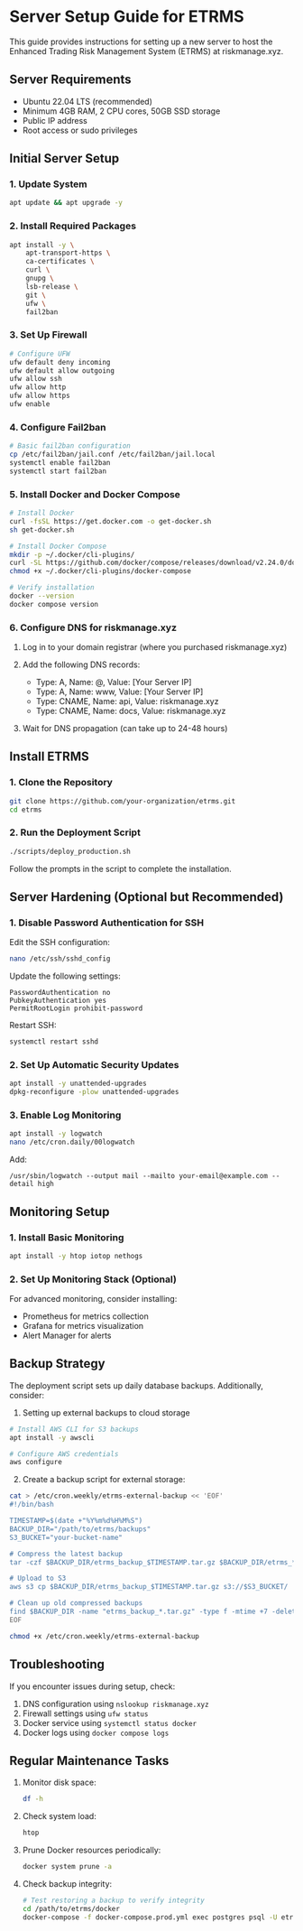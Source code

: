 # Server Setup Guide for ETRMS

This guide provides instructions for setting up a new server to host the Enhanced Trading Risk Management System (ETRMS) at riskmanage.xyz.

## Server Requirements

- Ubuntu 22.04 LTS (recommended)
- Minimum 4GB RAM, 2 CPU cores, 50GB SSD storage
- Public IP address
- Root access or sudo privileges

## Initial Server Setup

### 1. Update System

```bash
apt update && apt upgrade -y
```

### 2. Install Required Packages

```bash
apt install -y \
    apt-transport-https \
    ca-certificates \
    curl \
    gnupg \
    lsb-release \
    git \
    ufw \
    fail2ban
```

### 3. Set Up Firewall

```bash
# Configure UFW
ufw default deny incoming
ufw default allow outgoing
ufw allow ssh
ufw allow http
ufw allow https
ufw enable
```

### 4. Configure Fail2ban

```bash
# Basic fail2ban configuration
cp /etc/fail2ban/jail.conf /etc/fail2ban/jail.local
systemctl enable fail2ban
systemctl start fail2ban
```

### 5. Install Docker and Docker Compose

```bash
# Install Docker
curl -fsSL https://get.docker.com -o get-docker.sh
sh get-docker.sh

# Install Docker Compose
mkdir -p ~/.docker/cli-plugins/
curl -SL https://github.com/docker/compose/releases/download/v2.24.0/docker-compose-linux-x86_64 -o ~/.docker/cli-plugins/docker-compose
chmod +x ~/.docker/cli-plugins/docker-compose

# Verify installation
docker --version
docker compose version
```

### 6. Configure DNS for riskmanage.xyz

1. Log in to your domain registrar (where you purchased riskmanage.xyz)
2. Add the following DNS records:
   - Type: A, Name: @, Value: [Your Server IP]
   - Type: A, Name: www, Value: [Your Server IP]
   - Type: CNAME, Name: api, Value: riskmanage.xyz
   - Type: CNAME, Name: docs, Value: riskmanage.xyz

3. Wait for DNS propagation (can take up to 24-48 hours)

## Install ETRMS

### 1. Clone the Repository

```bash
git clone https://github.com/your-organization/etrms.git
cd etrms
```

### 2. Run the Deployment Script

```bash
./scripts/deploy_production.sh
```

Follow the prompts in the script to complete the installation.

## Server Hardening (Optional but Recommended)

### 1. Disable Password Authentication for SSH

Edit the SSH configuration:

```bash
nano /etc/ssh/sshd_config
```

Update the following settings:

```
PasswordAuthentication no
PubkeyAuthentication yes
PermitRootLogin prohibit-password
```

Restart SSH:

```bash
systemctl restart sshd
```

### 2. Set Up Automatic Security Updates

```bash
apt install -y unattended-upgrades
dpkg-reconfigure -plow unattended-upgrades
```

### 3. Enable Log Monitoring

```bash
apt install -y logwatch
nano /etc/cron.daily/00logwatch
```

Add:

```
/usr/sbin/logwatch --output mail --mailto your-email@example.com --detail high
```

## Monitoring Setup

### 1. Install Basic Monitoring

```bash
apt install -y htop iotop nethogs
```

### 2. Set Up Monitoring Stack (Optional)

For advanced monitoring, consider installing:

- Prometheus for metrics collection
- Grafana for metrics visualization
- Alert Manager for alerts

## Backup Strategy

The deployment script sets up daily database backups. Additionally, consider:

1. Setting up external backups to cloud storage

```bash
# Install AWS CLI for S3 backups
apt install -y awscli

# Configure AWS credentials
aws configure
```

2. Create a backup script for external storage:

```bash
cat > /etc/cron.weekly/etrms-external-backup << 'EOF'
#!/bin/bash

TIMESTAMP=$(date +"%Y%m%d%H%M%S")
BACKUP_DIR="/path/to/etrms/backups"
S3_BUCKET="your-bucket-name"

# Compress the latest backup
tar -czf $BACKUP_DIR/etrms_backup_$TIMESTAMP.tar.gz $BACKUP_DIR/etrms_*.sql

# Upload to S3
aws s3 cp $BACKUP_DIR/etrms_backup_$TIMESTAMP.tar.gz s3://$S3_BUCKET/

# Clean up old compressed backups
find $BACKUP_DIR -name "etrms_backup_*.tar.gz" -type f -mtime +7 -delete
EOF

chmod +x /etc/cron.weekly/etrms-external-backup
```

## Troubleshooting

If you encounter issues during setup, check:

1. DNS configuration using `nslookup riskmanage.xyz`
2. Firewall settings using `ufw status`
3. Docker service using `systemctl status docker`
4. Docker logs using `docker compose logs`

## Regular Maintenance Tasks

1. Monitor disk space:
   ```bash
   df -h
   ```

2. Check system load:
   ```bash
   htop
   ```

3. Prune Docker resources periodically:
   ```bash
   docker system prune -a
   ```

4. Check backup integrity:
   ```bash
   # Test restoring a backup to verify integrity
   cd /path/to/etrms/docker
   docker-compose -f docker-compose.prod.yml exec postgres psql -U etrms_user -d etrms_test -c "SELECT 1"
   ``` 